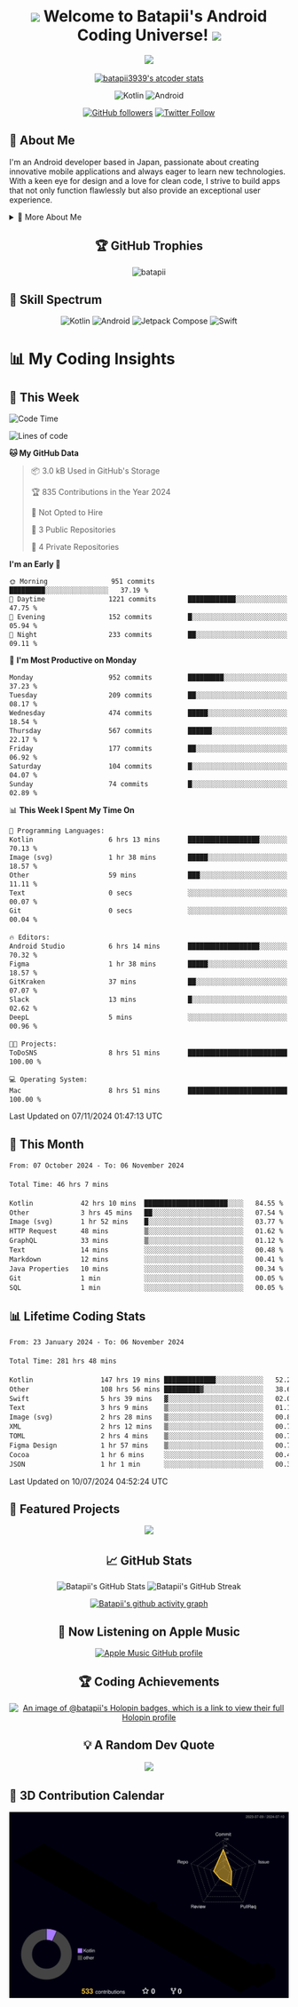 <h1 align="center">
  <img src="https://media.giphy.com/media/hvRJCLFzcasrR4ia7z/giphy.gif" width="28">
  Welcome to Batapii's Android Coding Universe!
  <img src="https://media.giphy.com/media/hvRJCLFzcasrR4ia7z/giphy.gif" width="28">
</h1>

<p align="center">
  <img src="https://readme-typing-svg.herokuapp.com/?lines=Android+Developer+in+Japan;Always%20learning%20new%20things&font=Fira%20Code&center=true&width=440&height=45&color=f75c7e&vCenter=true&size=22">
</p>

<div align="center">

[![batapii3939's atcoder stats](https://atcoder-readme-stats.vercel.app/stats/batapii3939?theme=dark&show_history=5&width=450)](https://github.com/iwbc-mzk/atcoder-readme-stats)

![Kotlin](https://img.shields.io/badge/Kotlin-★☆☆☆☆☆☆☆☆☆-brightgreen)
![Android](https://img.shields.io/badge/Android-★☆☆☆☆☆☆☆☆☆-brightgreen)

  
[![GitHub followers](https://img.shields.io/github/followers/batapii?style=social)](https://github.com/batapii)
[![Twitter Follow](https://img.shields.io/twitter/follow/batapii?style=social)](https://twitter.com/batapii3939)

</div>

## 🚀 About Me
I'm an Android developer based in Japan, passionate about creating innovative mobile applications and always eager to learn new technologies. With a keen eye for design and a love for clean code, I strive to build apps that not only function flawlessly but also provide an exceptional user experience.

<details>
<summary>🌟 More About Me</summary>

- 🔭 I'm currently working on revolutionizing mobile productivity apps
- 🌱 I'm currently learning Kotlin Multiplatform and Jetpack Compose
- 👯 I'm looking to collaborate on open-source Android projects

</details>

<h2 align="center">🏆 GitHub Trophies</h2>
<p align="center">
  <img src="https://github-profile-trophy.vercel.app/?username=batapii&theme=nord&column=7&no-frame=true&no-bg=true&rank=SECRET,SSS,SS,S,AAA,AA,A,B,C,?" alt="batapii" />
</p>

## 🌈 Skill Spectrum

<div align="center">

![Kotlin](https://img.shields.io/badge/Kotlin-0095D5?style=for-the-badge&logo=kotlin&logoColor=white)
![Android](https://img.shields.io/badge/Android-3DDC84?style=for-the-badge&logo=android&logoColor=white)
![Jetpack Compose](https://img.shields.io/badge/Jetpack%20Compose-4285F4?style=for-the-badge&logo=jetpackcompose&logoColor=white)
![Swift](https://img.shields.io/badge/Swift-FA7343?style=for-the-badge&logo=swift&logoColor=white)

</div>


# 📊 My Coding Insights

## 📅 This Week
<!--START_SECTION:waka-week-->
![Code Time](http://img.shields.io/badge/Code%20Time-282%20hrs%2033%20mins-blue)

![Lines of code](https://img.shields.io/badge/From%20Hello%20World%20I%27ve%20Written-195.5%20thousand%20lines%20of%20code-blue)

**🐱 My GitHub Data** 

> 📦 3.0 kB Used in GitHub's Storage 
 > 
> 🏆 835 Contributions in the Year 2024
 > 
> 🚫 Not Opted to Hire
 > 
> 📜 3 Public Repositories 
 > 
> 🔑 4 Private Repositories 
 > 
**I'm an Early 🐤** 

```text
🌞 Morning                951 commits         █████████░░░░░░░░░░░░░░░░   37.19 % 
🌆 Daytime                1221 commits        ████████████░░░░░░░░░░░░░   47.75 % 
🌃 Evening                152 commits         █░░░░░░░░░░░░░░░░░░░░░░░░   05.94 % 
🌙 Night                  233 commits         ██░░░░░░░░░░░░░░░░░░░░░░░   09.11 % 
```
📅 **I'm Most Productive on Monday** 

```text
Monday                   952 commits         █████████░░░░░░░░░░░░░░░░   37.23 % 
Tuesday                  209 commits         ██░░░░░░░░░░░░░░░░░░░░░░░   08.17 % 
Wednesday                474 commits         █████░░░░░░░░░░░░░░░░░░░░   18.54 % 
Thursday                 567 commits         ██████░░░░░░░░░░░░░░░░░░░   22.17 % 
Friday                   177 commits         ██░░░░░░░░░░░░░░░░░░░░░░░   06.92 % 
Saturday                 104 commits         █░░░░░░░░░░░░░░░░░░░░░░░░   04.07 % 
Sunday                   74 commits          █░░░░░░░░░░░░░░░░░░░░░░░░   02.89 % 
```


📊 **This Week I Spent My Time On** 

```text
💬 Programming Languages: 
Kotlin                   6 hrs 13 mins       ██████████████████░░░░░░░   70.13 % 
Image (svg)              1 hr 38 mins        █████░░░░░░░░░░░░░░░░░░░░   18.57 % 
Other                    59 mins             ███░░░░░░░░░░░░░░░░░░░░░░   11.11 % 
Text                     0 secs              ░░░░░░░░░░░░░░░░░░░░░░░░░   00.07 % 
Git                      0 secs              ░░░░░░░░░░░░░░░░░░░░░░░░░   00.04 % 

🔥 Editors: 
Android Studio           6 hrs 14 mins       ██████████████████░░░░░░░   70.32 % 
Figma                    1 hr 38 mins        █████░░░░░░░░░░░░░░░░░░░░   18.57 % 
GitKraken                37 mins             ██░░░░░░░░░░░░░░░░░░░░░░░   07.07 % 
Slack                    13 mins             █░░░░░░░░░░░░░░░░░░░░░░░░   02.62 % 
DeepL                    5 mins              ░░░░░░░░░░░░░░░░░░░░░░░░░   00.96 % 

🐱‍💻 Projects: 
ToDoSNS                  8 hrs 51 mins       █████████████████████████   100.00 % 

💻 Operating System: 
Mac                      8 hrs 51 mins       █████████████████████████   100.00 % 
```


 Last Updated on 07/11/2024 01:47:13 UTC
<!--END_SECTION:waka-week-->

## 📅 This Month
<!--START_SECTION:wakamonth-->

```txt
From: 07 October 2024 - To: 06 November 2024

Total Time: 46 hrs 7 mins

Kotlin            42 hrs 10 mins  █████████████████████░░░░   84.55 %
Other             3 hrs 45 mins   ██░░░░░░░░░░░░░░░░░░░░░░░   07.54 %
Image (svg)       1 hr 52 mins    █░░░░░░░░░░░░░░░░░░░░░░░░   03.77 %
HTTP Request      48 mins         ▒░░░░░░░░░░░░░░░░░░░░░░░░   01.62 %
GraphQL           33 mins         ▒░░░░░░░░░░░░░░░░░░░░░░░░   01.12 %
Text              14 mins         ░░░░░░░░░░░░░░░░░░░░░░░░░   00.48 %
Markdown          12 mins         ░░░░░░░░░░░░░░░░░░░░░░░░░   00.41 %
Java Properties   10 mins         ░░░░░░░░░░░░░░░░░░░░░░░░░   00.34 %
Git               1 min           ░░░░░░░░░░░░░░░░░░░░░░░░░   00.05 %
SQL               1 min           ░░░░░░░░░░░░░░░░░░░░░░░░░   00.05 %
```

<!--END_SECTION:wakamonth-->

## 📊 Lifetime Coding Stats

<!--START_SECTION:wakaalltime-->

```txt
From: 23 January 2024 - To: 06 November 2024

Total Time: 281 hrs 48 mins

Kotlin                 147 hrs 19 mins █████████████░░░░░░░░░░░░   52.28 %
Other                  108 hrs 56 mins █████████▓░░░░░░░░░░░░░░░   38.66 %
Swift                  5 hrs 39 mins   ▓░░░░░░░░░░░░░░░░░░░░░░░░   02.01 %
Text                   3 hrs 9 mins    ▒░░░░░░░░░░░░░░░░░░░░░░░░   01.12 %
Image (svg)            2 hrs 28 mins   ▒░░░░░░░░░░░░░░░░░░░░░░░░   00.88 %
XML                    2 hrs 12 mins   ▒░░░░░░░░░░░░░░░░░░░░░░░░   00.78 %
TOML                   2 hrs 4 mins    ▒░░░░░░░░░░░░░░░░░░░░░░░░   00.74 %
Figma Design           1 hr 57 mins    ▒░░░░░░░░░░░░░░░░░░░░░░░░   00.70 %
Cocoa                  1 hr 6 mins     ░░░░░░░░░░░░░░░░░░░░░░░░░   00.40 %
JSON                   1 hr 1 min      ░░░░░░░░░░░░░░░░░░░░░░░░░   00.36 %
```

<!--END_SECTION:wakaalltime-->

Last Updated on 10/07/2024 04:52:24 UTC

## 🌟 Featured Projects

<div align="center">
  <a href="https://github.com/batapii/ToDoSNS">
    <img src="https://github-readme-stats.vercel.app/api/pin/?username=batapii&repo=ToDoSNS&theme=radical" />
  </a>

## 📈 GitHub Stats

<div align="center">
  <img src="https://github-readme-stats.vercel.app/api?username=batapii&show_icons=true&theme=radical" alt="Batapii's GitHub Stats" />
  <img src="https://github-readme-streak-stats.herokuapp.com/?user=batapii&theme=radical" alt="Batapii's GitHub Streak" />
  
[![Batapii's github activity graph](https://github-readme-activity-graph.vercel.app/graph?username=batapii&theme=react-dark)](https://github.com/ashutosh00710/github-readme-activity-graph)
</div>

## 🎵 Now Listening on Apple Music

<div align="center">
  
[![Apple Music GitHub profile](https://music-profile.rayriffy.com/theme/dark.svg?uid=001005.6598667d2ffd4a10a4f429edd0ba24c4.1156)](https://github.com/rayriffy/apple-music-github-profile)

</div>


## 🏆 Coding Achievements

<div align="center">

[![An image of @batapii's Holopin badges, which is a link to view their full Holopin profile](https://holopin.me/batapii)](https://holopin.io/@batapii)

</div>

## 💡 A Random Dev Quote

<div align="center">

![](https://quotes-github-readme.vercel.app/api?type=horizontal&theme=radical)

</div>

</div>

## 🚀 3D Contribution Calendar

<div align="center">
  
![](./profile-3d-contrib/profile-night-rainbow.svg)

</div>
